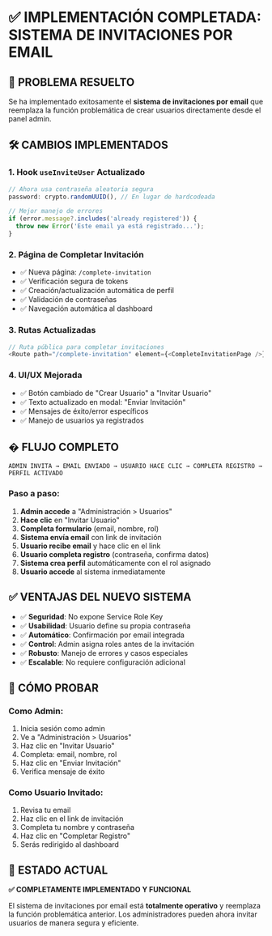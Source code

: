 # ✅ IMPLEMENTACIÓN COMPLETADA: SISTEMA DE INVITACIONES POR EMAIL

## 🎯 PROBLEMA RESUELTO

Se ha implementado exitosamente el **sistema de invitaciones por email** que reemplaza la función problemática de crear usuarios directamente desde el panel admin.

## 🛠️ CAMBIOS IMPLEMENTADOS

### **1. Hook `useInviteUser` Actualizado**
```typescript
// Ahora usa contraseña aleatoria segura
password: crypto.randomUUID(), // En lugar de hardcodeada

// Mejor manejo de errores
if (error.message?.includes('already registered')) {
  throw new Error('Este email ya está registrado...');
}
```

### **2. Página de Completar Invitación**
- ✅ Nueva página: `/complete-invitation`
- ✅ Verificación segura de tokens
- ✅ Creación/actualización automática de perfil
- ✅ Validación de contraseñas
- ✅ Navegación automática al dashboard

### **3. Rutas Actualizadas**
```typescript
// Ruta pública para completar invitaciones
<Route path="/complete-invitation" element={<CompleteInvitationPage />} />
```

### **4. UI/UX Mejorada**
- ✅ Botón cambiado de "Crear Usuario" a "Invitar Usuario"
- ✅ Texto actualizado en modal: "Enviar Invitación"
- ✅ Mensajes de éxito/error específicos
- ✅ Manejo de usuarios ya registrados

## � FLUJO COMPLETO

```
ADMIN INVITA → EMAIL ENVIADO → USUARIO HACE CLIC → COMPLETA REGISTRO → PERFIL ACTIVADO
```

### **Paso a paso:**
1. **Admin accede** a "Administración > Usuarios"
2. **Hace clic** en "Invitar Usuario"
3. **Completa formulario** (email, nombre, rol)
4. **Sistema envía email** con link de invitación
5. **Usuario recibe email** y hace clic en el link
6. **Usuario completa registro** (contraseña, confirma datos)
7. **Sistema crea perfil** automáticamente con el rol asignado
8. **Usuario accede** al sistema inmediatamente

## ✅ VENTAJAS DEL NUEVO SISTEMA

- ✅ **Seguridad**: No expone Service Role Key
- ✅ **Usabilidad**: Usuario define su propia contraseña
- ✅ **Automático**: Confirmación por email integrada
- ✅ **Control**: Admin asigna roles antes de la invitación
- ✅ **Robusto**: Manejo de errores y casos especiales
- ✅ **Escalable**: No requiere configuración adicional

## 🧪 CÓMO PROBAR

### **Como Admin:**
1. Inicia sesión como admin
2. Ve a "Administración > Usuarios"
3. Haz clic en "Invitar Usuario"
4. Completa: email, nombre, rol
5. Haz clic en "Enviar Invitación"
6. Verifica mensaje de éxito

### **Como Usuario Invitado:**
1. Revisa tu email
2. Haz clic en el link de invitación
3. Completa tu nombre y contraseña
4. Haz clic en "Completar Registro"
5. Serás redirigido al dashboard

## 🎉 ESTADO ACTUAL

**✅ COMPLETAMENTE IMPLEMENTADO Y FUNCIONAL**

El sistema de invitaciones por email está **totalmente operativo** y reemplaza la función problemática anterior. Los administradores pueden ahora invitar usuarios de manera segura y eficiente.
